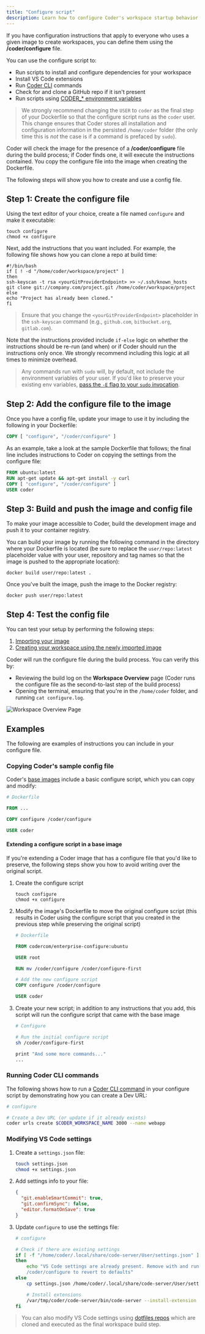 ```yaml
---
title: "Configure script"
description: Learn how to configure Coder's workspace startup behavior.
---
```


If you have configuration instructions that apply to everyone who uses a given
image to create workspaces, you can define them using the **/coder/configure**
file.

You can use the configure script to:

- Run scripts to install and configure dependencies for your workspace
- Install VS Code extensions
- Run [Coder CLI](https://github.com/coder/coder-cli) commands
- Check for and clone a GitHub repo if it isn't present
- Run scripts using
  [CODER\_\* environment variables](../workspaces/variables.md)

> We strongly recommend changing the `USER` to `coder` as the final step of your
> Dockerfile so that the configure script runs as the `coder` user. This change
> ensures that Coder stores all installation and configuration information in
> the persisted `/home/coder` folder (the only time this is _not_ the case is if
> a command is prefaced by `sudo`).

Coder will check the image for the presence of a **/coder/configure** file
during the build process; if Coder finds one, it will execute the instructions
contained. You copy the configure file into the image when creating the
Dockerfile.

The following steps will show you how to create and use a config file.

## Step 1: Create the configure file

Using the text editor of your choice, create a file named `configure` and make
it executable:

```console
touch configure
chmod +x configure
```

Next, add the instructions that you want included. For example, the following
file shows how you can clone a repo at build time:

```console
#!/bin/bash
if [ ! -d "/home/coder/workspace/project" ]
then
ssh-keyscan -t rsa <yourGitProviderEndpoint> >> ~/.ssh/known_hosts
git clone git://company.com/project.git /home/coder/workspace/project
else
echo "Project has already been cloned."
fi
```

> Ensure that you change the `<yourGitProviderEndpoint>` placeholder in the
> `ssh-keyscan` command (e.g., `github.com`, `bitbucket.org`, `gitlab.com`).

Note that the instructions provided include `if-else` logic on whether the
instructions should be re-run (and when) or if Coder should run the instructions
only once. We strongly recommend including this logic at all times to minimize
overhead.

> Any commands run with `sudo` will, by default, not include the environment
> variables of your user. If you'd like to preserve your existing env variables,
> [pass the `-E` flag to your `sudo` invocation](https://man7.org/linux/man-pages/man8/sudo.8.html).

## Step 2: Add the configure file to the image

Once you have a config file, update your image to use it by including the
following in your Dockerfile:

```dockerfile
COPY [ "configure", "/coder/configure" ]
```

As an example, take a look at the sample Dockerfile that follows; the final line
includes instructions to Coder on copying the settings from the configure file:

```dockerfile
FROM ubuntu:latest
RUN apt-get update && apt-get install -y curl
COPY [ "configure", "/coder/configure" ]
USER coder
```

## Step 3: Build and push the image and config file

To make your image accessible to Coder, build the development image and push it
to your container registry.

You can build your image by running the following command in the directory where
your Dockerfile is located (be sure to replace the `user/repo:latest`
placeholder value with your user, repository and tag names so that the image is
pushed to the appropriate location):

```console
docker build user/repo:latest .
```

Once you've built the image, push the image to the Docker registry:

```console
docker push user/repo:latest
```

## Step 4: Test the config file

You can test your setup by performing the following steps:

1. [Importing your image](importing.md)
1. [Creating your workspace using the newly imported image](../workspaces/create.md)

Coder will run the configure file during the build process. You can verify this
by:

- Reviewing the build log on the **Workspace Overview** page (Coder runs the
  configure file as the second-to-last step of the build process)
- Opening the terminal, ensuring that you're in the `/home/coder` folder, and
  running `cat configure.log`.

![Workspace Overview Page](../assets/images/configure.png)

## Examples

The following are examples of instructions you can include in your configure
file.

### Copying Coder's sample config file

Coder's [base images](https://github.com/coder/enterprise-images) include a
basic configure script, which you can copy and modify:

```Dockerfile
# Dockerfile

FROM ...

COPY configure /coder/configure

USER coder
```

#### Extending a configure script in a base image

If you're extending a Coder image that has a configure file that you'd like to
preserve, the following steps show you how to avoid writing over the original
script.

1. Create the configure script

   ```shell
   touch configure
   chmod +x configure
   ```

1. Modify the image's Dockerfile to move the original configure script (this
   results in Coder using the configure script that you created in the previous
   step while preserving the original script)

   ```Dockerfile
   # Dockerfile

   FROM codercom/enterprise-configure:ubuntu

   USER root

   RUN mv /coder/configure /coder/configure-first

   # Add the new configure script
   COPY configure /coder/configure

   USER coder
   ```

1. Create your new script; in addition to any instructions that you add, this
   script will run the configure script that came with the base image

   ```sh
   # Configure

   # Run the initial configure script
   sh /coder/configure-first

   print "And some more commands..."
   ...
   ```

### Running Coder CLI commands

The following shows how to run a [Coder CLI command](../cli/index.md) in your
configure script by demonstrating how you can create a Dev URL:

```sh
# configure

# Create a Dev URL (or update if it already exists)
coder urls create $CODER_WORKSPACE_NAME 3000 --name webapp
```

### Modifying VS Code settings

1. Create a `settings.json` file:

   ```sh
   touch settings.json
   chmod +x settings.json
   ```

1. Add settings info to your file:

   ```json
   {
     "git.enableSmartCommit": true,
     "git.confirmSync": false,
     "editor.formatOnSave": true
   }
   ```

1. Update `configure` to use the settings file:

   ```sh
   # configure

   # Check if there are existing settings
   if [ -f "/home/coder/.local/share/code-server/User/settings.json" ]
   then
       echo "VS Code settings are already present. Remove with and run
       /coder/configure to revert to defaults"
   else
       cp settings.json /home/coder/.local/share/code-server/User/settings.json

       # Install extensions
       /var/tmp/coder/code-server/bin/code-server --install-extension esbenp.prettier-vscode
   fi
   ```

> You can also modify VS Code settings using
> [dotfiles repos](../workspaces/personalization.md#dotfiles-repo) which are
> cloned and executed as the final workspace build step.
